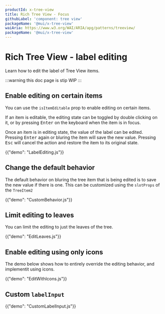 ```yaml
---
productId: x-tree-view
title: Rich Tree View - Focus
githubLabel: 'component: tree view'
packageName: '@mui/x-tree-view'
waiAria: https://www.w3.org/WAI/ARIA/apg/patterns/treeview/
packageName: '@mui/x-tree-view'
---
```


# Rich Tree View - label editing

<p class="description">Learn how to edit the label of Tree View items.</p>

:::warning
this doc page is stip WIP
:::

## Enable editing on certain items

You can use the `isItemEditable` prop to enable editing on certain items.

If an item is editable, the editing state can be toggled by double clicking on it, or by pressing <kbd class="key">Enter</kbd> on the keyboard when the item is in focus.

Once an item is in editing state, the value of the label can be edited. Pressing <kbd class="key">Enter</kbd> again or bluring the item will save the new value. Pressing <kbd class="key">Esc</kbd> will cancel the action and restore the item to its original state.

{{"demo": "LabelEditing.js"}}

## Change the default behavior

The default behavior on bluring the tree item that is being edited is to save the new value if there is one. This can be customized using the `slotProps` of the `TreeItem2`

{{"demo": "CustomBehavior.js"}}

## Limit editing to leaves

You can limit the editing to just the leaves of the tree.

{{"demo": "EditLeaves.js"}}

## Enable editing using only icons

The demo below shows how to entirely override the editing behavior, and implementit using icons.

{{"demo": "EditWithIcons.js"}}

## Custom `labelInput`

{{"demo": "CustomLabelInput.js"}}
